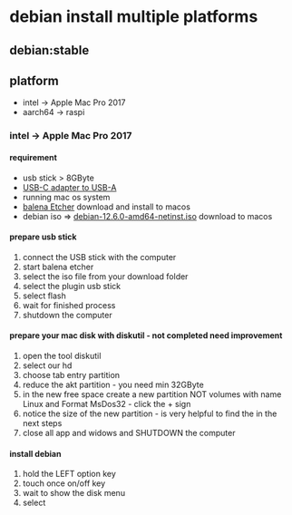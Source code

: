 # debian install multiple platforms

## debian:stable

## platform

- intel -> Apple Mac Pro 2017
- aarch64 -> raspi
 
### intel -> Apple Mac Pro 2017

#### requirement
- usb stick > 8GByte
- [USB-C adapter to USB-A](https://www.viewsonic.com/library/tech/usb-c-usb-b-and-usb-a-whats-the-difference/)
- running mac os system
- [balena Etcher](https://etcher.balena.io/) download and install to macos
- debian iso => [debian-12.6.0-amd64-netinst.iso](https://www.debian.org/download) download to macos

#### prepare usb stick
1. connect the USB stick with the computer
2. start balena etcher
3. select the iso file from your download folder
4. select the plugin usb stick
5. select flash
6. wait for finished process
7. shutdown the computer

#### prepare your mac disk with diskutil - not completed need improvement
1. open the tool diskutil
2. select our hd
3. choose tab entry partition
4. reduce the akt partition - you need min 32GByte
5. in the new free space create a new partition NOT volumes with name Linux and Format MsDos32 - click the + sign
6. notice the size of the new partition - is very helpful to find the in the next steps
7. close all app and widows and SHUTDOWN the computer


#### install debian
1. hold the LEFT option key
2. touch once on/off key
3. wait to show the disk menu
4. select

